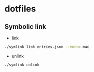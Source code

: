 # dotfiles

## Symbolic link

- link
```sh
./symlink link entries.json --extra mac
```

- unlink
```sh
./symlink unlink
```
